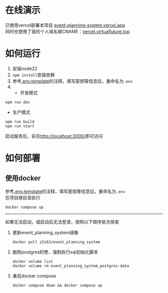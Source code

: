 # 在线演示

已使用vercel部署本项目 [event-planning-system.vercel.app](https://event-planning-system.vercel.app/)  
同时也使用了我的个人域名做CNAME：[vercel.virtualfuture.top](https://vercel.virtualfuture.top/)
# 如何运行

1. 安装node22
2. `npm install`安装依赖
3. 参考[.env.template](.env.template)的注释，填写密钥等信息后，重命名为`.env`
4.
   - 开发模式
```shell
npm run dev
```
   - 生产模式
```shell
npm run build
npm run start
```

启动服务后，前往<http://localhost:3000/>即可访问

# 如何部署

## 使用docker

参考[.env.template](.env.template)的注释，填写密钥等信息后，重命名为`.env`  
在项目根目录执行

```shell
docker compose up
```

---
如果无法启动，或启动后无法登录，按照以下顺序依次排查

1. 更新event_planning_system镜像
   ```shell
   docker pull z2z63/event_planning_system
   ```
2. 删除postgres的卷，强制执行sql初始化脚本
   ```shell
   docker volume list
   docker volume rm event_planning_system_postgres-data
   ```
3. 重启docker compose
   ```shell
   docker compose down && docker compose up
   ```